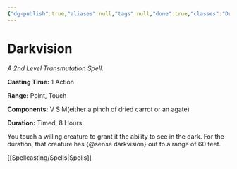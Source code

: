 ```yaml
---
{"dg-publish":true,"aliases":null,"tags":null,"done":true,"classes":"Druid, Ranger, Sorcerer, Wizard, Artificer, Artificer (Revisited), Artificer,","spellLevel":2,"school":"Transmutation","source":"PHB","permalink":"/spells/darkvision/","dgHomeLink":false,"dgPassFrontmatter":true}
---
```


# Darkvision
*A 2nd Level Transmutation Spell.*

**Casting Time:** 1 Action

**Range:** Point, Touch

**Components:** V S M(either a pinch of dried carrot or an agate)

**Duration:** Timed, 8 Hours

You touch a willing creature to grant it the ability to see in the dark. For the duration, that creature has {@sense darkvision} out to a range of 60 feet.

[[Spellcasting/Spells|Spells]]